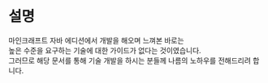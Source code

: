 # 설명
마인크래프트 자바 에디션에서 개발을 해오며 느껴본 바로는  
높은 수준을 요구하는 기술에 대한 가이드가 없다는 것이였습니다.  
그러므로 해당 문서를 통해 기술 개발을 하시는 분들께 나름의 노하우를 전해드리려 합니다.